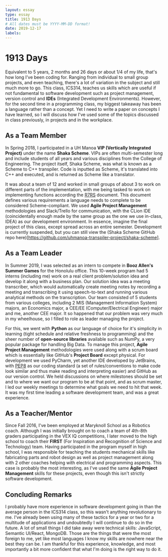 ```yaml
---
layout: essay
type: essay
title: 1913 Days
# All dates must be YYYY-MM-DD format!
date: 2019-12-17
labels:
---
```

# 1913 Days

Equivalent to 5 years, 2 months and 26 days or about 1/4 of my life, that's how long I've been coding for. Ranging from individual to small group projects, and even teaching, there's a lot of variation in the subject and still much more to go. This class, ICS314, teaches us skills which are useful if not fundamental to software development such as project management, version control and **IDEs** (Integrated Development Environments). However, for the second time in a programming class, my biggest takeaway has been a language rather than a concept. Yet I need to write a paper on concepts I have learned, so I will discuss how I've used some of the topics discussed in class previously, in projects and in the workplace.

## As a Team Member

  In Spring 2018, I participated in a UH Manoa **VIP (Vertically Integrated Project)** under the name **Shaka Scheme**. VIPs are often multi-semester long and include students of all years and various disciplines from the College of Engineering. The project itself, Shaka Scheme, was what is known as a Scheme to C++ transpiler. Code is inputted as Scheme, it's translated into C++ and executed, and is returned as Scheme like a translator. 

  It was about a team of 12 and worked in small groups of about 3 to work on different parts of the implementation, with me being tasked to work on implementing functions according the [R7RS](https://bitbucket.org/cowan/r7rs-wg1-infra/src/default/R7RSHomePage.md) document. This document defines various requirements a language needs to complete to be considered Scheme-compliant. We used **Agile Project Management** methodologies and Slack/Trello for communication, with the CLion IDE (coincidentally enough made by the same group as the one we use in-class, IDEA) as our development environment. In essence, imagine the final project of this class, except spread across an entire semester. Development is currently suspended, but you can still view the (Shaka Scheme GitHub repo here)[https://github.com/uhmanoa-transpiler-project/shaka-scheme].

## As a Team Leader

  In Summer 2019, I was selected as an intern to compete in **Booz Allen's Summer Games** for the Honolulu office. This 10-week program had 5 interns (including me) work on a real client problem/solution idea and develop it along with a business plan. Our solution idea was a meeting transcriber, which would automatically create meeting notes by recording a meeting and transcribing it using speech-to-text and running various analytical methods on the transcription. Our team consisted of 5 students from various colleges, including 2 MIS (Management Information System) majors, an Economics major, a CEE/EE (Computer/Electrical Engineer) major and me, another CEE major. It so happened that our problem was very much in my wheelhouse, so I filled to role as leader managing the project.
  
  For this, we went with **Python** as our language of choice for it's simplicity in learning (tight schedule and relative freshness to programming) and the sheer number of **open-source libraries** available such as NumPy, a very popular package for handling Big Data. To manage this project, **Agile Project Management** methodologies were used along with a scrum board which is essentially like GitHub's **Project Board** except physical. For development we used PyCharm, yet another IDE developed by JetBrains, with [PEP8](https://www.python.org/dev/peps/pep-0008/) as our coding standard (a set of rules/conventions to make code look similar and thus make reading and interpreting easier) and GitHub as our version control. We held discussions on where milestones should be set and to where we want our program to be at that point, and as scrum master, I led our weekly meetings to determine what goals we need to hit that week. It was my first time leading a software development team, and was a great experience.
  
## As a Teacher/Mentor
  
  Since Fall 2016, I've been employed at Maryknoll School as a Robotics coach. Although I was initially brought on to coach a team of 4th-8th graders participating in the VEX IQ competitions, I later moved to the high school to coach their **FIRST** (For Inspiration and Recognition of Science and Technology) team. Having participated in the program myself in high school, I was responsible for teaching the students mechanical skills like fabricating parts and robot design as well as project management along with 2 other coaches helping with electrical and programming aspects. This case is probably the most interesting, as I've used the same **Agile Project Management** skills for these projects, even though this isn't strictly software development.
  
 ## Concluding Remarks
 
  I probably have more experience in software development going in than the average person in the ICS314 class, so this wasn't anything revolutionary to me. I've already been using many of these tactics for a year or two for a multitude of applications  and undoubtedly I will continue to do so in the future. A lot of small things I did take away were technical skills: JavaScript, Semantic UI/React, MongoDB. Those are the things that were the most foreign to me, yet like most languages I know my skills are nowhere near the best they can be. I am thankful for this experience, knowledge, and most importantly a bit more confident that what I'm doing is the right way to do it.
